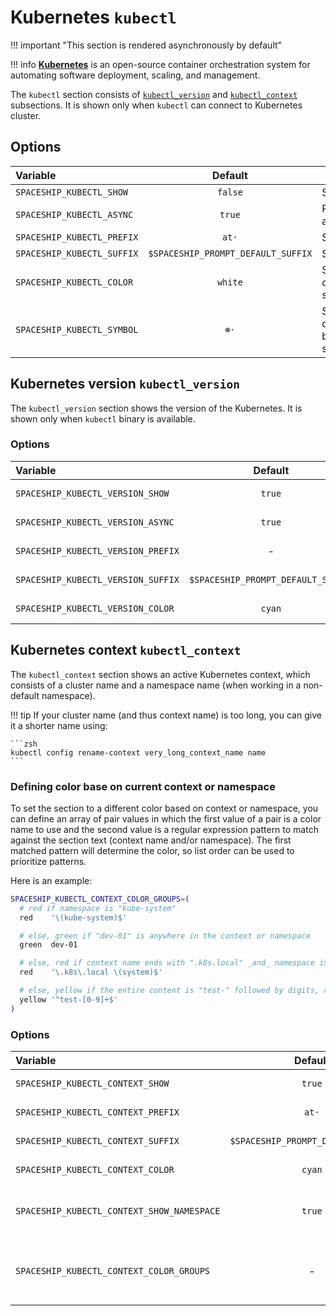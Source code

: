 # Kubernetes `kubectl`

!!! important "This section is rendered asynchronously by default"

!!! info
    [**Kubernetes**](https://kubernetes.io) is an open-source container orchestration system for automating software deployment, scaling, and management.

The `kubectl` section consists of [`kubectl_version`](#kubernetes-version-kubectl_version) and [`kubectl_context`](#kubernetes-context-kubectl_context) subsections. It is shown only when `kubectl` can connect to Kubernetes cluster.

## Options

| Variable                   |              Default               | Meaning                               |
|:-------------------------- |:----------------------------------:| ------------------------------------- |
| `SPACESHIP_KUBECTL_SHOW`   |              `false`               | Show section                          |
| `SPACESHIP_KUBECTL_ASYNC`  |               `true`               | Render section asynchronously         |
| `SPACESHIP_KUBECTL_PREFIX` |               `at·`                | Section's prefix                      |
| `SPACESHIP_KUBECTL_SUFFIX` | `$SPACESHIP_PROMPT_DEFAULT_SUFFIX` | Section's suffix                      |
| `SPACESHIP_KUBECTL_COLOR`  |              `white`               | Section's color of Kubernetes section |
| `SPACESHIP_KUBECTL_SYMBOL` |               `☸️·`                | Symbol displayed before the section   |

## Kubernetes version `kubectl_version`

The `kubectl_version` section shows the version of the Kubernetes. It is shown only when `kubectl` binary is available.

### Options

| Variable                           |              Default               | Meaning                       |
|:---------------------------------- |:----------------------------------:| ----------------------------- |
| `SPACESHIP_KUBECTL_VERSION_SHOW`   |               `true`               | Show subsection               |
| `SPACESHIP_KUBECTL_VERSION_ASYNC`  |               `true`               | Render section asynchronously |
| `SPACESHIP_KUBECTL_VERSION_PREFIX` |                 -                  | Subsection's prefix           |
| `SPACESHIP_KUBECTL_VERSION_SUFFIX` | `$SPACESHIP_PROMPT_DEFAULT_SUFFIX` | Subsection's suffix           |
| `SPACESHIP_KUBECTL_VERSION_COLOR`  |               `cyan`               | Subsection's color            |

## Kubernetes context `kubectl_context`

The `kubectl_context` section shows an active Kubernetes context, which consists of a cluster name and a namespace name (when working in a non-default namespace).

!!! tip
    If your cluster name (and thus context name) is too long, you can give it a shorter name using:

    ```zsh
    kubectl config rename-context very_long_context_name name
    ```

### Defining color base on current context or namespace

To set the section to a different color based on context or namespace, you can define an array of pair values in which the first value of a pair is a color name to use and the second value is a regular expression pattern to match against the section text (context name and/or namespace). The first matched pattern will determine the color, so list order can be used to prioritize patterns.

Here is an example:

```zsh title=".zshrc"
SPACESHIP_KUBECTL_CONTEXT_COLOR_GROUPS=(
  # red if namespace is "kube-system"
  red    '\(kube-system)$'

  # else, green if "dev-01" is anywhere in the context or namespace
  green  dev-01

  # else, red if context name ends with ".k8s.local" _and_ namespace is "system"
  red    '\.k8s\.local \(system)$'

  # else, yellow if the entire content is "test-" followed by digits, and no namespace is displayed
  yellow '^test-[0-9]+$'
)
```

### Options

| Variable                                   |              Default               | Meaning                                       |
|:------------------------------------------ |:----------------------------------:| --------------------------------------------- |
| `SPACESHIP_KUBECTL_CONTEXT_SHOW`           |               `true`               | Show subsection                               |
| `SPACESHIP_KUBECTL_CONTEXT_PREFIX`         |               `at·`                | Subsection's prefix                           |
| `SPACESHIP_KUBECTL_CONTEXT_SUFFIX`         | `$SPACESHIP_PROMPT_DEFAULT_SUFFIX` | Subsection's suffix                           |
| `SPACESHIP_KUBECTL_CONTEXT_COLOR`          |               `cyan`               | Subsection's color                            |
| `SPACESHIP_KUBECTL_CONTEXT_SHOW_NAMESPACE` |               `true`               | Should namespace be also displayed            |
| `SPACESHIP_KUBECTL_CONTEXT_COLOR_GROUPS`   |                 -                  | _Array_ of pairs of colors and match patterns |
